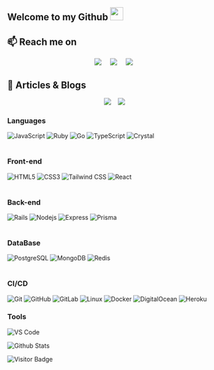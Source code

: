 ## Welcome to my Github <img src="https://raw.githubusercontent.com/aemmadi/aemmadi/master/wave.gif" width="30px">

## 📫 Reach me on
<p align="center">
  <a target="_blank"href="https://www.linkedin.com/in/abinash393"><img src="https://img.shields.io/badge/linkedin-%230077B5.svg?&style=for-the-badge&logo=linkedin&logoColor=white" /></a>&nbsp;&nbsp;&nbsp;&nbsp;
  <a target="_blank"href="https://twitter.com/abinashpanda393"><img src="https://img.shields.io/badge/twitter-%231DA1F2.svg?&style=for-the-badge&logo=twitter&logoColor=white" /></a>&nbsp;&nbsp;&nbsp;&nbsp;
  <a href="mailto:abinashp@protonmail.ch?subject=Hello%20Ileri,%20From%20Github"><img src="https://img.shields.io/badge/email-11121D.svg?&style=for-the-badge&logo=protonmail&logoColor=white" /></a>&nbsp;&nbsp;&nbsp;&nbsp;
</p>
 

## 💬 Articles & Blogs
<p align="center" align='right'>
  <a target="_blank"href="https://medium.com/@abinashpanda393"><img src="https://img.shields.io/badge/Medium%20-%231572B6.svg?&style=for-the-badge&logo=medium&logoColor=white" /></a>&nbsp;&nbsp;&nbsp;
    <a target="_blank"href="https://dev.to/abinash393"><img src="https://img.shields.io/badge/dev.to-%2312100E.svg?&style=for-the-badge&logo=dev.to&logoColor=white" /></a>&nbsp;&nbsp;&nbsp;
</p>

### Languages
![JavaScript](https://img.shields.io/badge/-JavaScript-black?style=flat-square&logo=javascript)
![Ruby](https://img.shields.io/badge/-ruby-CC342D?style=flat-square&logo=ruby)
![Go](https://img.shields.io/badge/-Go-000?&logo=Go)
![TypeScript](https://img.shields.io/badge/-TypeScript-black?style=flat-square&logo=typescript)
![Crystal](https://img.shields.io/badge/-Crystal-black?style=flat-square&logo=crystal)
<br/>
<br/>
### Front-end
![HTML5](https://img.shields.io/badge/-HTML5-E34F26?style=flat-square&logo=html5&logoColor=white)
![CSS3](https://img.shields.io/badge/-CSS3-1572B6?style=flat-square&logo=css3)
![Tailwind CSS](https://img.shields.io/badge/-TailwindCSS-%231a202c?style=flat-square&logo=tailwind-css)
![React](https://img.shields.io/badge/-React-black?style=flat-square&logo=react)
<br/>
<br/>
### Back-end
![Rails](https://img.shields.io/badge/-Rails-D30002?style=flat-square&logo=rubyonrails)
![Nodejs](https://img.shields.io/badge/-Nodejs-black?style=flat-square&logo=Node.js)
![Express](https://img.shields.io/badge/-Express-gray?style=flat-square&logo=express)
![Prisma](https://img.shields.io/badge/-Prisma-273040?style=flat-square&logo=prisma)
<br/>
<br/>
### DataBase
![PostgreSQL](https://img.shields.io/badge/-PostgreSQL-black?&logo=postgresql)
![MongoDB](https://img.shields.io/badge/-MongoDB-black?style=flat-square&logo=mongodb)
![Redis](https://img.shields.io/badge/-Redis-000?&logo=Redis)
<br/>
<br/>
### CI/CD
![Git](https://img.shields.io/badge/-Git-black?style=flat-square&logo=git)
![GitHub](https://img.shields.io/badge/-GitHub-181717?style=flat-square&logo=github)
![GitLab](https://img.shields.io/badge/-GitLab-292961?style=flat-square&logo=gitlab)
![Linux](https://img.shields.io/badge/-Linux-000?&logo=Linux)
![Docker](https://img.shields.io/badge/-Docker-000?&logo=Docker)
![DigitalOcean](https://img.shields.io/badge/-Digital%20Ocean-darkblue?style=flat-square&logo=digitalocean)
![Heroku](https://img.shields.io/badge/-Heroku-430098?style=flat-square&logo=heroku)
<br/>
### Tools
![VS Code](https://img.shields.io/badge/-VSCode-%23007ACC?style=flat-square&logo=visual-studio-code)

![Github Stats](https://github-readme-stats.vercel.app/api?username=Abinash393&show_icons=true)

![Visitor Badge](https://visitor-badge.laobi.icu/badge?page_id=Abinash393.Abinash393)

